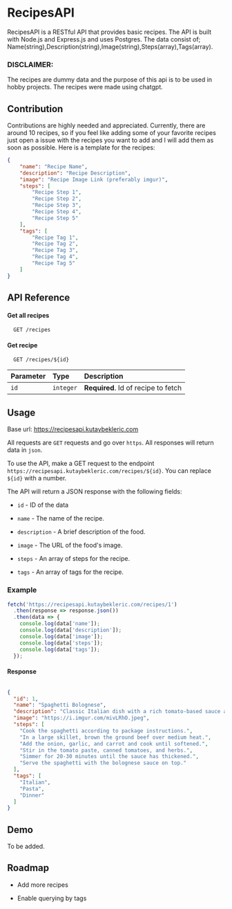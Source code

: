
# RecipesAPI

RecipesAPI is a RESTful API that provides basic recipes. The API is built with Node.js and Express.js and uses Postgres. The data consist of; Name(string),Description(string),Image(string),Steps(array),Tags(array).
### DISCLAIMER:
The recipes are dummy data and the purpose of this api is to be used in hobby projects. The recipes were made using chatgpt.
## Contribution
Contributions are highly needed and appreciated. Currently, there are around 10 recipes, so if you feel like adding some of your favorite recipes just open a issue with the recipes you want to add and I will add them as soon as possible. Here is a template for the recipes:

```json
{
    "name": "Recipe Name",
    "description": "Recipe Description",
    "image": "Recipe Image Link (preferably imgur)",
    "steps": [
        "Recipe Step 1",
        "Recipe Step 2",
        "Recipe Step 3",
        "Recipe Step 4",
        "Recipe Step 5"
    ],
    "tags": [
        "Recipe Tag 1",
        "Recipe Tag 2",
        "Recipe Tag 3",
        "Recipe Tag 4",
        "Recipe Tag 5"
    ]
}
```
## API Reference

#### Get all recipes

```http
  GET /recipes
```

#### Get recipe

```http
  GET /recipes/${id}
```

| Parameter | Type     | Description                         |
| :-------- | :------- |:------------------------------------|
| `id`      | `integer` | **Required**. Id of recipe to fetch |




## Usage

Base url: https://recipesapi.kutaybekleric.com

All requests are `GET` requests and go over `https`. All responses will return data in `json`.

To use the API, make a GET request to the endpoint `https://recipesapi.kutaybekleric.com/recipes/${id}`. You can replace `${id}` with a number.

The API will return a JSON response with the following fields:

- `id` - ID of the data

- `name` - The name of the recipe.

- `description` - A brief description of the food.

- `image` - The URL of the food's image.

- `steps` - An array of steps for the recipe.

- `tags` - An array of tags for the recipe.


### Example

```js
fetch('https://recipesapi.kutaybekleric.com/recipes/1')
  .then(response => response.json())
  .then(data => {
    console.log(data['name']);
    console.log(data['description']);
    console.log(data['image']);
    console.log(data['steps']);
    console.log(data['tags']);
  });
```

#### Response

```json

{
  "id": 1,
  "name": "Spaghetti Bolognese",
  "description": "Classic Italian dish with a rich tomato-based sauce and ground beef",
  "image": "https://i.imgur.com/mivLRhO.jpeg",
  "steps": [
    "Cook the spaghetti according to package instructions.",
    "In a large skillet, brown the ground beef over medium heat.",
    "Add the onion, garlic, and carrot and cook until softened.",
    "Stir in the tomato paste, canned tomatoes, and herbs.",
    "Simmer for 20-30 minutes until the sauce has thickened.",
    "Serve the spaghetti with the bolognese sauce on top."
  ],
  "tags": [
    "Italian",
    "Pasta",
    "Dinner"
  ]
}
```
## Demo

To be added.


## Roadmap

- Add more recipes

- Enable querying by tags

